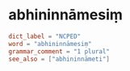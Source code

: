 # abhininnāmesiṃ

``` toml
dict_label = "NCPED"
word = "abhininnāmesiṃ"
grammar_comment = "1 plural"
see_also = ["abhininnāmeti"]
```


